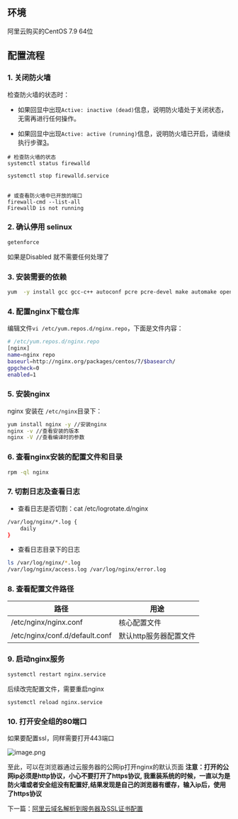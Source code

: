 ## 环境
阿里云购买的CentOS 7.9 64位 


## 配置流程
### 1. 关闭防火墙
检查防火墙的状态时：
- 如果回显中出现`Active: inactive (dead)`信息，说明防火墙处于关闭状态，无需再进行任何操作。
    
- 如果回显中出现`Active: active (running)`信息，说明防火墙已开启，请继续执行步骤[3](https://help.aliyun.com/zh/ecs/user-guide/check-whether-tcp-port-80-is-available#8611ce6002zy8)。
```shell
# 检查防火墙的状态
systemctl status firewalld

systemctl stop firewalld.service


# 或查看防火墙中已开放的端口
firewall-cmd --list-all
FirewallD is not running
```

### 2. 确认停用 selinux
```sh
getenforce
```
如果是Disabled 就不需要任何处理了

### 3. 安装需要的依赖
```sh
yum  -y install gcc gcc-c++ autoconf pcre pcre-devel make automake openssl openssl-devel
```

### 4. 配置nginx下载仓库
编辑文件`vi /etc/yum.repos.d/nginx.repo`，下面是文件内容：

```sh
# /etc/yum.repos.d/nginx.repo
[nginx]
name=nginx repo
baseurl=http://nginx.org/packages/centos/7/$basearch/
gpgcheck=0
enabled=1
```

### 5. 安装nginx
nginx 安装在 `/etc/nginx`目录下：
```sh
yum install nginx -y //安装nginx
nginx -v //查看安装的版本
nginx -V //查看编译时的参数
```

### 6. 查看nginx安装的配置文件和目录
```sh
rpm -ql nginx
```

### 7. 切割日志及查看日志
- 查看日志是否切割：cat /etc/logrotate.d/nginx
```sh
/var/log/nginx/*.log { 
	daily 
}
```

- 查看日志目录下的日志
```sh
ls /var/log/nginx/*.log 
/var/log/nginx/access.log /var/log/nginx/error.log
```

### 8. 查看配置文件路径
| 路径                             | 用途            |
| ------------------------------ | ------------- |
| /etc/nginx/nginx.conf          | 核心配置文件        |
| /etc/nginx/conf.d/default.conf | 默认http服务器配置文件 |

### 9. 启动nginx服务
```sh
systemctl restart nginx.service
```

后续改完配置文件，需要重启nginx
```
systemctl reload nginx.service
```

### 10. 打开安全组的80端口
如果要配置ssl，同样需要打开443端口

![image.png](http://images.leyla.top/blog/20250324231046942.png)


至此，可以在浏览器通过云服务器的公网ip打开nginx的默认页面
**注意：打开的公网ip必须是http协议，小心不要打开了https协议, 我重装系统的时候，一直以为是防火墙或者安全组没有配置好,结果发现是自己的浏览器有缓存，输入ip后，使用了https协议**


下一篇：[阿里云域名解析到服务器及SSL证书配置](阿里云域名解析到服务器及SSL证书配置.md)